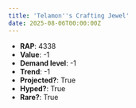 ```yaml
---
title: 'Telamon''s Crafting Jewel'
date: 2025-08-06T00:00:00Z
---
```

- **RAP**: 4338
- **Value**: -1
- **Demand level**: -1
- **Trend**: -1
- **Projected?**: True
- **Hyped?**: True
- **Rare?**: True
